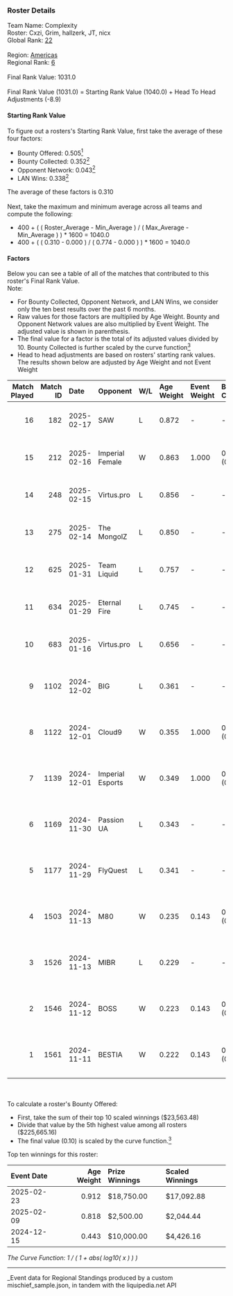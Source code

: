 ### Roster Details<br />
Team Name: Complexity<br />
Roster: Cxzi, Grim, hallzerk, JT, nicx<br />
Global Rank: [22](../../standings_global_2025_04_07.md)<br />
<br />
Region: [Americas]( ../../standings_americas_2025_04_07.md)<br />
Regional Rank: [6]( ../../standings_americas_2025_04_07.md)<br />
<br />
Final Rank Value:  1031.0<br />
<br />
Final Rank Value (1031.0) = Starting Rank Value (1040.0) + Head To Head Adjustments (-8.9)<br />

#### Starting Rank Value<br />
To figure out a rosters's Starting Rank Value, first take the average of these four factors:<br />
- Bounty Offered: 0.505[<sup>1</sup>](#table2)
- Bounty Collected: 0.352[<sup>2</sup>](#table1)
- Opponent Network: 0.043[<sup>2</sup>](#table1)
- LAN Wins: 0.338[<sup>2</sup>](#table1)

The average of these factors is 0.310<br />
<br />
Next, take the maximum and minimum average across all teams and compute the following:<br />
- 400 + ( ( Roster_Average - Min_Average ) / ( Max_Average - Min_Average ) ) * 1600 = 1040.0
- 400 + ( ( 0.310 - 0.000 ) / ( 0.774 - 0.000 ) ) * 1600 = 1040.0


#### Factors<br />
Below you can see a table of all of the matches that contributed to this roster's Final Rank Value.<br />
Note:<br />

- For Bounty Collected, Opponent Network, and LAN Wins, we consider only the ten best results over the past 6 months.
- Raw values for those factors are multiplied by Age Weight. Bounty and Opponent Network values are also multiplied by Event Weight. The adjusted value is shown in parenthesis.
- The final value for a factor is the total of its adjusted values divided by 10. Bounty Collected is further scaled by the curve function[<sup>3</sup>](#curveFunction)
- Head to head adjustments are based on rosters' starting rank values. The results shown below are adjusted by Age Weight and not Event Weight
<span id="table1"></span><br />


| Match Played | Match ID | Date       | Opponent         | W/L | Age Weight | Event Weight | Bounty Collected | Opponent Network | LAN Wins  | H2H Adj. | Roster                            |
| -: | -: | :- | :- | :- | :- | :- | :- | :- | :- | -: | :- |
|           16 |      182 | 2025-02-17 | SAW              | L   | 0.872      | -            | -                | -                | -         |    -7.97 | Cxzi, Grim, hallzerk, JT, nicx    |
|           15 |      212 | 2025-02-16 | Imperial Female  | W   | 0.863      | 1.000        | 0.134 (0.115)    | 0.132 (0.114)    | 1 (0.863) |     9.47 | Cxzi, Grim, hallzerk, JT, nicx    |
|           14 |      248 | 2025-02-15 | Virtus.pro       | L   | 0.856      | -            | -                | -                | -         |    -1.19 | Cxzi, Grim, hallzerk, JT, nicx    |
|           13 |      275 | 2025-02-14 | The MongolZ      | L   | 0.850      | -            | -                | -                | -         |    -0.21 | Cxzi, Grim, hallzerk, JT, nicx    |
|           12 |      625 | 2025-01-31 | Team Liquid      | L   | 0.757      | -            | -                | -                | -         |    -2.85 | Cxzi, Grim, hallzerk, JT, nicx    |
|           11 |      634 | 2025-01-29 | Eternal Fire     | L   | 0.745      | -            | -                | -                | -         |    -0.20 | Cxzi, Grim, hallzerk, JT, nicx    |
|           10 |      683 | 2025-01-16 | Virtus.pro       | L   | 0.656      | -            | -                | -                | -         |    -0.96 | Cxzi, Grim, hallzerk, JT, nicx    |
|            9 |     1102 | 2024-12-02 | BIG              | L   | 0.361      | -            | -                | -                | -         |    -1.10 | EliGE, floppy, Grim, hallzerk, JT |
|            8 |     1122 | 2024-12-01 | Cloud9           | W   | 0.355      | 1.000        | 0.020 (0.007)    | 0.091 (0.032)    | 1 (0.355) |     2.89 | EliGE, floppy, Grim, hallzerk, JT |
|            7 |     1139 | 2024-12-01 | Imperial Esports | W   | 0.349      | 1.000        | 0.061 (0.021)    | 0.716 (0.250)    | 1 (0.349) |     3.59 | EliGE, floppy, Grim, hallzerk, JT |
|            6 |     1169 | 2024-11-30 | Passion UA       | L   | 0.343      | -            | -                | -                | -         |    -6.36 | EliGE, floppy, Grim, hallzerk, JT |
|            5 |     1177 | 2024-11-29 | FlyQuest         | L   | 0.341      | -            | -                | -                | -         |    -7.38 | EliGE, floppy, Grim, hallzerk, JT |
|            4 |     1503 | 2024-11-13 | M80              | W   | 0.235      | 0.143        | 0.008 (0.000)    | 0.395 (0.013)    | 1 (0.235) |     1.33 | EliGE, floppy, Grim, hallzerk, JT |
|            3 |     1526 | 2024-11-13 | MIBR             | L   | 0.229      | -            | -                | -                | -         |    -1.11 | EliGE, floppy, Grim, hallzerk, JT |
|            2 |     1546 | 2024-11-12 | BOSS             | W   | 0.223      | 0.143        | 0.005 (0.000)    | 0.343 (0.011)    | 1 (0.223) |     1.59 | EliGE, floppy, Grim, hallzerk, JT |
|            1 |     1561 | 2024-11-11 | BESTIA           | W   | 0.222      | 0.143        | 0.037 (0.001)    | 0.459 (0.015)    | 1 (0.222) |     1.54 | EliGE, floppy, Grim, hallzerk, JT |

<br />
<span id="table2"></span><br />
To calculate a roster's Bounty Offered:<br />

- First, take the sum of their top 10 scaled winnings ($23,563.48)
- Divide that value by the 5th highest value among all rosters ($225,665.16)
- The final value (0.10) is scaled by the curve function.[<sup>3</sup>](#curveFunction)

Top ten winnings for this roster:<br />

| Event Date | Age Weight | Prize Winnings | Scaled Winnings |
| :- | -: | :- | :- |
| 2025-02-23 |      0.912 | $18,750.00     | $17,092.88      |
| 2025-02-09 |      0.818 | $2,500.00      | $2,044.44       |
| 2024-12-15 |      0.443 | $10,000.00     | $4,426.16       |


<span id="curveFunction"></span>_The Curve Function: 1 / ( 1 + abs( log10( x ) ) )_<br />

---
_Event data for Regional Standings produced by a custom mischief_sample.json, in tandem with the liquipedia.net API<br />
